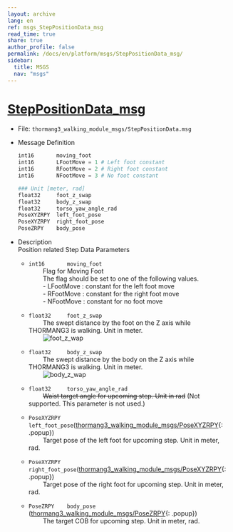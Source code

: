 ```yaml
---
layout: archive
lang: en
ref: msgs_StepPositionData_msg
read_time: true
share: true
author_profile: false
permalink: /docs/en/platform/msgs/StepPositionData_msg/
sidebar:
  title: MSGS
  nav: "msgs"
---
```


# [StepPositionData_msg](#steppositiondata-msg)

- File: `thormang3_walking_module_msgs/StepPositionData.msg`

- Message Definition

  ```py
  int16       moving_foot
  int16       LFootMove = 1 # Left foot constant
  int16       RFootMove = 2 # Right foot constant
  int16       NFootMove = 3 # No foot constant

  ### Unit [meter, rad]
  float32     foot_z_swap
  float32     body_z_swap
  float32     torso_yaw_angle_rad
  PoseXYZRPY  left_foot_pose
  PoseXYZRPY  right_foot_pose
  PoseZRPY    body_pose
  ```

- Description  
Position related Step Data Parameters

  * `int16       moving_foot`  
  &emsp;&emsp; Flag for Moving Foot  
  &emsp;&emsp; The flag should be set to one of the following values.  
  &emsp;&emsp; - LFootMove : constant for the left foot move  
  &emsp;&emsp; - RFootMove : constant for the right foot move  
  &emsp;&emsp; - NFootMove : constant for no foot move  

  * `float32     foot_z_swap`  
  &emsp;&emsp; The swept distance by the foot on the Z axis while THORMANG3 is walking. Unit in meter.  
  &emsp;&emsp;
  ![foot_z_wap](/assets/images/platform/op3/op3_walking_module_image152.jpg)

  * `float32     body_z_swap`  
  &emsp;&emsp; The swept distance by the body on the Z axis while THORMANG3 is walking. Unit in meter.  
  &emsp;&emsp;
  ![body_z_wap](/assets/images/platform/op3/op3_walking_module_image154.jpg)

  * `float32     torso_yaw_angle_rad`  
  &emsp;&emsp; ~~Waist target angle for upcoming step. Unit in rad~~ (Not supported. This parameter is not used.)  

  * `PoseXYZRPY  left_foot_pose`([thormang3_walking_module_msgs/PoseXYZRPY]{: .popup})  
  &emsp;&emsp; Target pose of the left foot for upcoming step. Unit in meter, rad.  

  * `PoseXYZRPY  right_foot_pose`([thormang3_walking_module_msgs/PoseXYZRPY]{: .popup})  
  &emsp;&emsp; Target pose of the right foot for upcoming step. Unit in meter, rad.  

  * `PoseZRPY    body_pose` ([thormang3_walking_module_msgs/PoseZRPY]{: .popup})  
  &emsp;&emsp; The target COB for upcoming step. Unit in meter, rad.  

[thormang3_walking_module_msgs/PoseXYZRPY]: /docs/en/popup/PoseXYZRPY.msg/
[thormang3_walking_module_msgs/PoseZRPY]: /docs/en/popup/PoseZRPY.msg/
